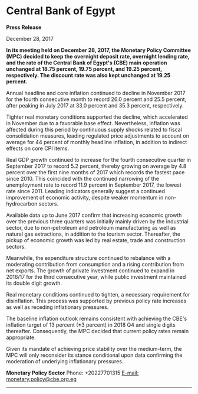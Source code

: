 # Central Bank of Egypt

**Press Release**

December 28, 2017

**In its meeting held on December 28, 2017, the Monetary Policy Committee (MPC) decided to keep the**
**overnight deposit rate, overnight lending rate, and the rate of the Central Bank of Egypt's (CBE) main**
**operation unchanged at 18.75 percent, 19.75 percent, and 19.25 percent, respectively. The discount**
**rate was also kept unchanged at 19.25 percent.**

Annual headline and core inflation continued to decline in November 2017 for the fourth consecutive
month to record 26.0 percent and 25.5 percent, after peaking in July 2017 at 33.0 percent and 35.3
percent, respectively.

Tighter real monetary conditions supported the decline, which accelerated in November due to a
favorable base effect. Nevertheless, inflation was affected during this period by continuous supply
shocks related to fiscal consolidation measures, leading regulated price adjustments to account on
average for 44 percent of monthly headline inflation, in addition to indirect effects on core CPI items.

Real GDP growth continued to increase for the fourth consecutive quarter in September 2017 to record
5.2 percent, thereby growing on average by 4.8 percent over the first nine months of 2017 which
records the fastest pace since 2010. This coincided with the continued narrowing of the unemployment
rate to record 11.9 percent in September 2017, the lowest rate since 2011. Leading indicators generally
suggest a continued improvement of economic activity, despite weaker momentum in non-hydrocarbon
sectors.

Available data up to June 2017 confirm that increasing economic growth over the previous three
quarters was initially mainly driven by the industrial sector, due to non-petroleum and petroleum
manufacturing as well as natural gas extractions, in addition to the tourism sector. Thereafter, the
pickup of economic growth was led by real estate, trade and construction sectors.

Meanwhile, the expenditure structure continued to rebalance with a moderating contribution from
consumption and a rising contribution from net exports. The growth of private investment continued to
expand in 2016/17 for the third consecutive year, while public investment maintained its double digit
growth.

Real monetary conditions continued to tighten, a necessary requirement for disinflation. This process
was supported by previous policy rate increases as well as receding inflationary pressures.

The baseline inflation outlook remains consistent with achieving the CBE's inflation target of 13 percent
(±3 percent) in 2018 Q4 and single digits thereafter. Consequently, the MPC decided that current policy
rates remain appropriate.

Given its mandate of achieving price stability over the medium-term, the MPC will only reconsider its
stance conditional upon data confirming the moderation of underlying inflationary pressures.

**Monetary Policy Sector**
Phone: +20227701315
[E-mail: monetary.policy@cbe.org.eg](mailto:monetary.policy@cbe.org.eg)


-----

